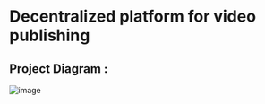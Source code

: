 # Decentralized platform for video publishing
## Project Diagram :
![image](https://user-images.githubusercontent.com/92351292/158975843-79c832a8-6689-466b-b604-55c1e40372c1.png)

